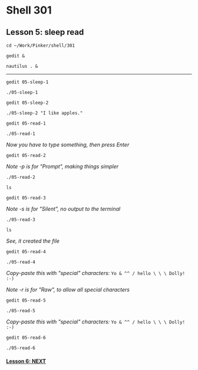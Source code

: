 # Shell 301
## Lesson 5: sleep read

`cd ~/Work/Pinker/shell/301`

`gedit &`

`nautilus . &`
___

`gedit 05-sleep-1`

`./05-sleep-1`

`gedit 05-sleep-2`

`./05-sleep-2 "I like apples."`

`gedit 05-read-1`

`./05-read-1`

*Now you have to type something, then press Enter*

`gedit 05-read-2`

*Note -p is for "Prompt", making things simpler*

`./05-read-2`

`ls`

`gedit 05-read-3`

*Note -s is for "Silent", no output to the terminal*

`./05-read-3`

`ls`

*See, it created the file*

`gedit 05-read-4`

`./05-read-4`

*Copy-paste this with "special" characters:* `Yo & ^^ / hello \ \ \ Dolly! :-)`

*Note -r is for "Raw", to allow all special characters*

`gedit 05-read-5`

`./05-read-5`

*Copy-paste this with "special" characters:* `Yo & ^^ / hello \ \ \ Dolly! :-)`

`gedit 05-read-6`

`./05-read-6`

#### [Lesson 6: NEXT](https://github.com/inkVerb/pinker/blob/master/301-shell/Lesson-06.md)
